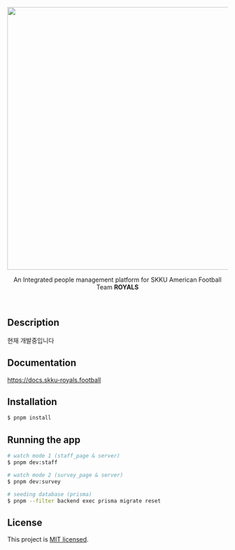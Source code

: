 <p align="center">
  <a href="https://docs.skku-royals.football"><img src="https://github.com/jspark2000/skku-royals/assets/102132161/ff34bf1e-bc04-4c0d-b1e1-0119d24944b3" / width=600></a>
</p>
<p align="center"> An Integrated people management platform for SKKU American Football Team <strong>ROYALS</strong></p> 

<br/>

## Description

현재 개발중입니다 <br/>

## Documentation
https://docs.skku-royals.football <br/>

## Installation

```bash
$ pnpm install
```

## Running the app

```bash
# watch mode 1 (staff_page & server)
$ pnpm dev:staff

# watch mode 2 (survey_page & server)
$ pnpm dev:survey

# seeding database (prisma)
$ pnpm --filter backend exec prisma migrate reset
```

## License

This project is [MIT licensed](LICENSE).
